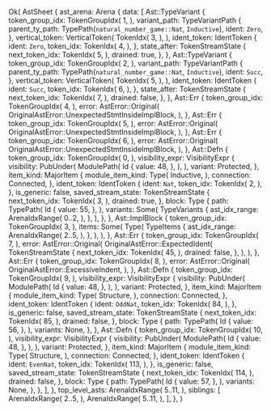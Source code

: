 Ok(
    AstSheet {
        ast_arena: Arena {
            data: [
                Ast::TypeVariant {
                    token_group_idx: TokenGroupIdx(
                        1,
                    ),
                    variant_path: TypeVariantPath {
                        parent_ty_path: TypePath(`natural_number_game::Nat`, `Inductive`),
                        ident: `Zero`,
                    },
                    vertical_token: VerticalToken(
                        TokenIdx(
                            3,
                        ),
                    ),
                    ident_token: IdentToken {
                        ident: `Zero`,
                        token_idx: TokenIdx(
                            4,
                        ),
                    },
                    state_after: TokenStreamState {
                        next_token_idx: TokenIdx(
                            5,
                        ),
                        drained: true,
                    },
                },
                Ast::TypeVariant {
                    token_group_idx: TokenGroupIdx(
                        2,
                    ),
                    variant_path: TypeVariantPath {
                        parent_ty_path: TypePath(`natural_number_game::Nat`, `Inductive`),
                        ident: `Succ`,
                    },
                    vertical_token: VerticalToken(
                        TokenIdx(
                            5,
                        ),
                    ),
                    ident_token: IdentToken {
                        ident: `Succ`,
                        token_idx: TokenIdx(
                            6,
                        ),
                    },
                    state_after: TokenStreamState {
                        next_token_idx: TokenIdx(
                            7,
                        ),
                        drained: false,
                    },
                },
                Ast::Err {
                    token_group_idx: TokenGroupIdx(
                        4,
                    ),
                    error: AstError::Original(
                        OriginalAstError::UnexpectedStmtInsideImplBlock,
                    ),
                },
                Ast::Err {
                    token_group_idx: TokenGroupIdx(
                        5,
                    ),
                    error: AstError::Original(
                        OriginalAstError::UnexpectedStmtInsideImplBlock,
                    ),
                },
                Ast::Err {
                    token_group_idx: TokenGroupIdx(
                        6,
                    ),
                    error: AstError::Original(
                        OriginalAstError::UnexpectedStmtInsideImplBlock,
                    ),
                },
                Ast::Defn {
                    token_group_idx: TokenGroupIdx(
                        0,
                    ),
                    visibility_expr: VisibilityExpr {
                        visibility: PubUnder(
                            ModulePath(
                                Id {
                                    value: 48,
                                },
                            ),
                        ),
                        variant: Protected,
                    },
                    item_kind: MajorItem {
                        module_item_kind: Type(
                            Inductive,
                        ),
                        connection: Connected,
                    },
                    ident_token: IdentToken {
                        ident: `Nat`,
                        token_idx: TokenIdx(
                            2,
                        ),
                    },
                    is_generic: false,
                    saved_stream_state: TokenStreamState {
                        next_token_idx: TokenIdx(
                            3,
                        ),
                        drained: true,
                    },
                    block: Type {
                        path: TypePath(
                            Id {
                                value: 55,
                            },
                        ),
                        variants: Some(
                            TypeVariants {
                                ast_idx_range: ArenaIdxRange(
                                    0..2,
                                ),
                            },
                        ),
                    },
                },
                Ast::ImplBlock {
                    token_group_idx: TokenGroupIdx(
                        3,
                    ),
                    items: Some(
                        Type(
                            TypeItems {
                                ast_idx_range: ArenaIdxRange(
                                    2..5,
                                ),
                            },
                        ),
                    ),
                },
                Ast::Err {
                    token_group_idx: TokenGroupIdx(
                        7,
                    ),
                    error: AstError::Original(
                        OriginalAstError::ExpectedIdent(
                            TokenStreamState {
                                next_token_idx: TokenIdx(
                                    45,
                                ),
                                drained: false,
                            },
                        ),
                    ),
                },
                Ast::Err {
                    token_group_idx: TokenGroupIdx(
                        8,
                    ),
                    error: AstError::Original(
                        OriginalAstError::ExcessiveIndent,
                    ),
                },
                Ast::Defn {
                    token_group_idx: TokenGroupIdx(
                        9,
                    ),
                    visibility_expr: VisibilityExpr {
                        visibility: PubUnder(
                            ModulePath(
                                Id {
                                    value: 48,
                                },
                            ),
                        ),
                        variant: Protected,
                    },
                    item_kind: MajorItem {
                        module_item_kind: Type(
                            Structure,
                        ),
                        connection: Connected,
                    },
                    ident_token: IdentToken {
                        ident: `OddNat`,
                        token_idx: TokenIdx(
                            84,
                        ),
                    },
                    is_generic: false,
                    saved_stream_state: TokenStreamState {
                        next_token_idx: TokenIdx(
                            85,
                        ),
                        drained: false,
                    },
                    block: Type {
                        path: TypePath(
                            Id {
                                value: 56,
                            },
                        ),
                        variants: None,
                    },
                },
                Ast::Defn {
                    token_group_idx: TokenGroupIdx(
                        10,
                    ),
                    visibility_expr: VisibilityExpr {
                        visibility: PubUnder(
                            ModulePath(
                                Id {
                                    value: 48,
                                },
                            ),
                        ),
                        variant: Protected,
                    },
                    item_kind: MajorItem {
                        module_item_kind: Type(
                            Structure,
                        ),
                        connection: Connected,
                    },
                    ident_token: IdentToken {
                        ident: `EvenNat`,
                        token_idx: TokenIdx(
                            113,
                        ),
                    },
                    is_generic: false,
                    saved_stream_state: TokenStreamState {
                        next_token_idx: TokenIdx(
                            114,
                        ),
                        drained: false,
                    },
                    block: Type {
                        path: TypePath(
                            Id {
                                value: 57,
                            },
                        ),
                        variants: None,
                    },
                },
            ],
        },
        top_level_asts: ArenaIdxRange(
            5..11,
        ),
        siblings: [
            ArenaIdxRange(
                2..5,
            ),
            ArenaIdxRange(
                5..11,
            ),
        ],
    },
)